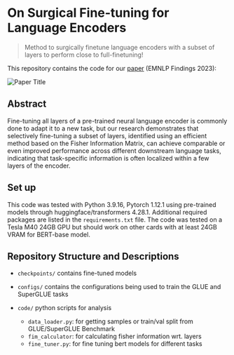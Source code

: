 # On Surgical Fine-tuning for Language Encoders

> Method to surgically finetune language encoders with a subset of layers to perform close to full-finetuning!

This repository contains the code for our [paper](https://arxiv.org/pdf/2310.17041.pdf) (EMNLP Findings 2023): 

![Paper Title](title.png)


## Abstract 
Fine-tuning all layers of a pre-trained neural language encoder is commonly done to adapt it to a new task, but our research demonstrates that selectively fine-tuning a subset of layers, identified using an efficient method based on the Fisher Information Matrix, can achieve comparable or even improved performance across different downstream language tasks, indicating that task-specific information is often localized within a few layers of the encoder.

## Set up
This code was tested with Python 3.9.16, Pytorch 1.12.1 using pre-trained models through huggingface/transformers 4.28.1. Additional required packages are listed in the `requirements.txt` file. The code was tested on a Tesla M40 24GB GPU but should work on other cards with at least 24GB VRAM for BERT-base model.

## Repository Structure and Descriptions
- `checkpoints/` contains fine-tuned models

- `configs/` contains the configurations being used to train the GLUE and SuperGLUE tasks

- `code/` python scripts for analysis 
  - `data_loader.py`: for getting samples or train/val split from GLUE/SuperGLUE Benchmark 
  - `fim_calculator`: for calculating fisher information wrt. layers
  - `fine_tuner.py`: for fine tuning bert models for different tasks
